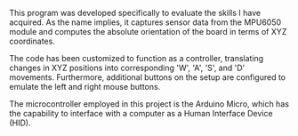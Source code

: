 This program was developed specifically to evaluate the skills I have acquired. As the name implies, it captures sensor data from the MPU6050 module and computes the absolute orientation of the board in terms of XYZ coordinates.

The code has been customized to function as a controller, translating changes in XYZ positions into corresponding 'W', 'A', 'S', and 'D' movements. Furthermore, additional buttons on the setup are configured to emulate the left and right mouse buttons.

The microcontroller employed in this project is the Arduino Micro, which has the capability to interface with a computer as a Human Interface Device (HID).
